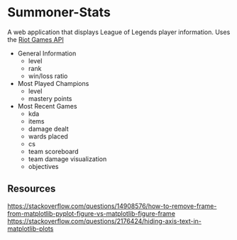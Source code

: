 # Summoner-Stats

A web application that displays League of Legends player information. Uses the [Riot Games API](https://developer.riotgames.com/)

- General Information
  - level
  - rank
  - win/loss ratio
- Most Played Champions
  - level
  - mastery points
- Most Recent Games
  - kda
  - items
  - damage dealt
  - wards placed
  - cs
  - team scoreboard
  - team damage visualization
  - objectives

## Resources
https://stackoverflow.com/questions/14908576/how-to-remove-frame-from-matplotlib-pyplot-figure-vs-matplotlib-figure-frame  
https://stackoverflow.com/questions/2176424/hiding-axis-text-in-matplotlib-plots
